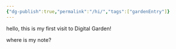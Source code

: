 ```yaml
---
{"dg-publish":true,"permalink":"/hi/","tags":["gardenEntry"]}
---
```


hello, this is my first visit to Digital Garden!

where is my note?